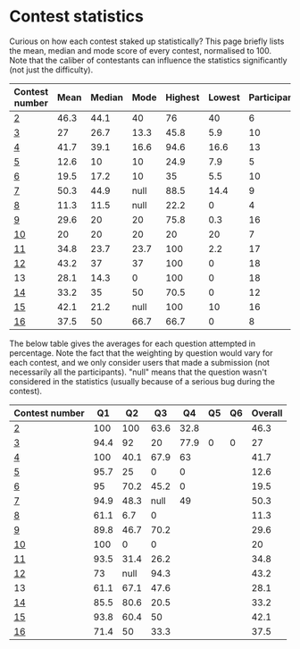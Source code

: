 # Contest statistics

Curious on how each contest staked up statistically? This page briefly lists the mean, median and mode score of every contest, normalised to 100. Note that the caliber of contestants can influence the statistics significantly (not just the difficulty).

| Contest number  | Mean  |  Median |  Mode |  Highest | Lowest  |  Participants |
|---|---|---|---|---|---|---|
| [2](Competition%202/Analysis.md)  |  46.3 |  44.1 | 40  |  76 |  40 | 6  |
| [3](Competition%203/Analysis.md)  |  27 | 26.7  | 13.3  |  45.8 | 5.9  | 10  |
| [4](Competition%204%20[9%20Feb%202020])  | 41.7  | 39.1  | 16.6  | 94.6  | 16.6  | 13  |
| [5](Competition%205%20[16%20Feb%202020]/readme.md)  |  12.6 | 10  | 10  | 24.9  | 7.9  | 5  |
| [6](Competition%206%20[23%20Feb%202020]/readme.md)  | 19.5  | 17.2  | 10  | 35  | 5.5  | 10  |
| [7](Competition%207%20[1%20Mar%202020]/readme.md) | 50.3 | 44.9 | null | 88.5 | 14.4 | 9
| [8](Competition%208%20[8%20Mar%202020]/readme.md) | 11.3 | 11.5 | null | 22.2 | 0 | 4
| [9](Competition%209%20[15%20Mar%202020]/Editorial.pdf)|29.6|20|20|75.8|0.3|16
| [10](Competition%2010%20[22%20Mar%202020]/readme.md)|20|20|20|20|20|7
| [11](Competition%2011%20[29%20Mar%202020]/readme.md)|34.8|23.7|23.7|100|2.2|17
| [12](Competition%2012%20[5%20Apr%202020]/readme.md)|43.2|37|37|100|0|18
| 13|28.1|14.3|0|100|0|18
| [14](Competition%2014%20[19%20Apr%202020]/readme.md)|33.2|35|50|70.5|0|12
| [15](Competition%2015%20[26%20Apr%202020]/readme.md)|42.1|21.2|null|100|10|16
| [16](Competition%2016%20[3%20May%202020]/readme.md)|37.5|50|66.7|66.7|0|8

The below table gives the averages for each question attempted in percentage. Note the fact that the weighting by question would vary for each contest, and we only consider users that made a submission (not necessarily all the participants). "null" means that the question wasn't considered in the statistics (usually because of a serious bug during the contest).

| Contest number | Q1   | Q2   | Q3   | Q4   | Q5 | Q6 | Overall |
|----------------|------|------|------|------|----|----|---------|
| [2](Competition%202/Analysis.md) | 100  | 100  | 63.6 | 32.8 |    |    | 46.3    |
| [3](Competition%203/Analysis.md) | 94.4 | 92   | 20   | 77.9 | 0  | 0  | 27      |
| [4](Competition%204%20[9%20Feb%202020])| 100  | 40.1 | 67.9 | 63   |    |    | 41.7    |
| [5](Competition%205%20[16%20Feb%202020]/readme.md)| 95.7 | 25   | 0    | 0    |    |    | 12.6    |
| [6](Competition%206%20[23%20Feb%202020]/readme.md)| 95   | 70.2 | 45.2 | 0    |    |    | 19.5    |
| [7](Competition%207%20[1%20Mar%202020]/readme.md) | 94.9 | 48.3 | null | 49 | | | 50.3|
| [8](Competition%208%20[8%20Mar%202020]/readme.md) | 61.1 | 6.7 | 0 |  | | | 11.3|
| [9](Competition%209%20[15%20Mar%202020]/Editorial.pdf) | 89.8 | 46.7 | 70.2 |  | | | 29.6|
| [10](Competition%2010%20[22%20Mar%202020]/readme.md)|100|0|0| | | | 20|
| [11](Competition%2011%20[29%20Mar%202020]/readme.md)|93.5|31.4|26.2| | | |34.8| 
| [12](Competition%2012%20[5%20Apr%202020]/readme.md)|73|null|94.3| | | |43.2|
| 13|61.1|67.1|47.6| | | |28.1|
| [14](Competition%2014%20[19%20Apr%202020]/readme.md)|85.5|80.6|20.5| | | |33.2|
| [15](Competition%2015%20[26%20Apr%202020]/readme.md)|93.8|60.4|50| | | |42.1|
| [16](Competition%2016%20[3%20May%202020]/readme.md)|71.4|50|33.3| | | |37.5|
